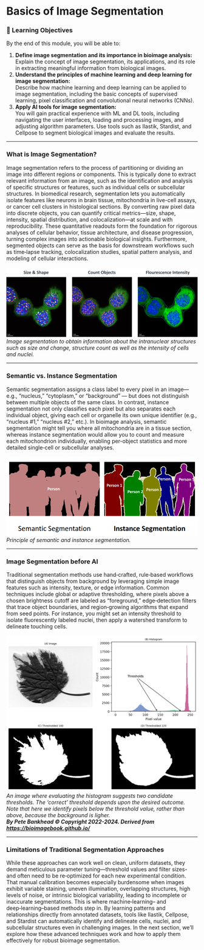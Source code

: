 # Basics of Image Segmentation

### 🎯 Learning Objectives

By the end of this module, you will be able to:

1. **Define image segmentation and its importance in bioimage analysis:** <br>
Explain the concept of image segmentation, its applications, and its role in extracting meaningful information 
from biological images.
2. **Understand the principles of machine learning and deep learning for image segmentation:**<br>
Describe how machine learning and deep learning can be applied to image segmentation, 
including the basic concepts of supervised learning, pixel classification and convolutional neural networks (CNNs).
3. **Apply AI tools for image segmentation:** <br>
You will gain practical experience with ML and DL tools, including navigating the user interfaces, loading and processing images, and adjusting algorithm parameters.
Use tools such as Ilastik, Stardist, and Cellpose to segment biological images and evaluate the results.

---

### What is Image Segmentation?

Image segmentation refers to the process of partitioning or dividing an image into different regions or components. 
This is typically done to extract relevant information from an image, such as the identification and analysis of specific structures 
or features, such as individual cells or subcellular structures.
In biomedical research, segmentation lets you automatically isolate features like neurons in brain tissue, mitochondria in live-cell 
assays, or cancer cell clusters in histological sections. By converting raw pixel data into discrete objects, 
you can quantify critical metrics—size, shape, intensity, spatial distribution, and colocalization—at scale and with 
reproducibility. These quantitative readouts form the foundation for rigorous analyses of cellular behavior, tissue architecture, 
and disease progression, turning complex images into actionable biological insights. Furthermore, segmented objects can serve as the 
basis for downstream workflows such as time‑lapse tracking, colocalization studies, spatial pattern analysis, and modeling of 
cellular interactions.
<br>
<br>
![segmentation](imagesegmentation_1.png)
*Image segmentation to obtain information about the intranuclear structures such as size and change, 
structure count as well as the intensity of cells and nuclei.* <br>

---

### Semantic vs. Instance Segmentation
Semantic segmentation assigns a class label to every pixel in an image—e.g., “nucleus,” “cytoplasm,” or “background” — 
but does not distinguish between multiple objects of the same class. In contrast, instance segmentation not only classifies each 
pixel but also separates each individual object, giving each cell or organelle its own unique identifier (e.g., “nucleus #1,” 
“nucleus #2,” etc.). In bioimage analysis, semantic segmentation might tell you where all mitochondria are in a tissue section, 
whereas instance segmentation would allow you to count and measure each mitochondrion individually, enabling per-object statistics 
and more detailed single‑cell or subcellular analyses.
<br>
<br>
![semanticvsinstance](semanticvsinstance.png)
*Principle of semantic and instance segmentation.* <br>

---

### Image Segmentation before AI
Traditional segmentation methods use hand‑crafted, rule‑based workflows that distinguish objects from background by leveraging simple 
image features such as intensity, texture, or edge information. Common techniques include global or adaptive thresholding, where pixels above 
a chosen brightness cutoff are labeled as “foreground,” edge‑detection filters that trace object boundaries, and region‑growing 
algorithms that expand from seed points. For instance, you might set an intensity threshold to isolate fluorescently labeled nuclei, 
then apply a watershed transform to delineate touching cells. 
<br>
<br>
![thresholding](bioimagebook_thresholding.png)
*An image where evaluating the histogram suggests two candidate thresholds. The ‘correct’ threshold depends upon the desired outcome.* 
*Note that here we identify pixels below the threshold value, rather than above, because the background is ligher.* <br>
***By Pete Bankhead © Copyright 2022-2024. Derived from https://bioimagebook.github.io/***  <br>

---


### Limitations of Traditional Segmentation Approaches
While these approaches can work well on clean, uniform datasets, they demand meticulous parameter tuning—threshold values and 
filter sizes- and often need to be re‑optimized for each new experimental condition. That manual calibration 
becomes especially burdensome when images exhibit variable staining, uneven illumination, overlapping structures, high levels of 
noise, or intrinsic biological variability, leading to incomplete or inaccurate segmentations. This is where machine‑learning– and 
deep‑learning–based methods step in. By learning patterns and relationships directly from annotated datasets, tools like Ilastik, 
Cellpose, and Stardist can automatically identify and delineate cells, nuclei, and subcellular structures even in challenging images. 
In the next section, we’ll explore how these advanced techniques work and how to apply them effectively for robust bioimage 
segmentation.